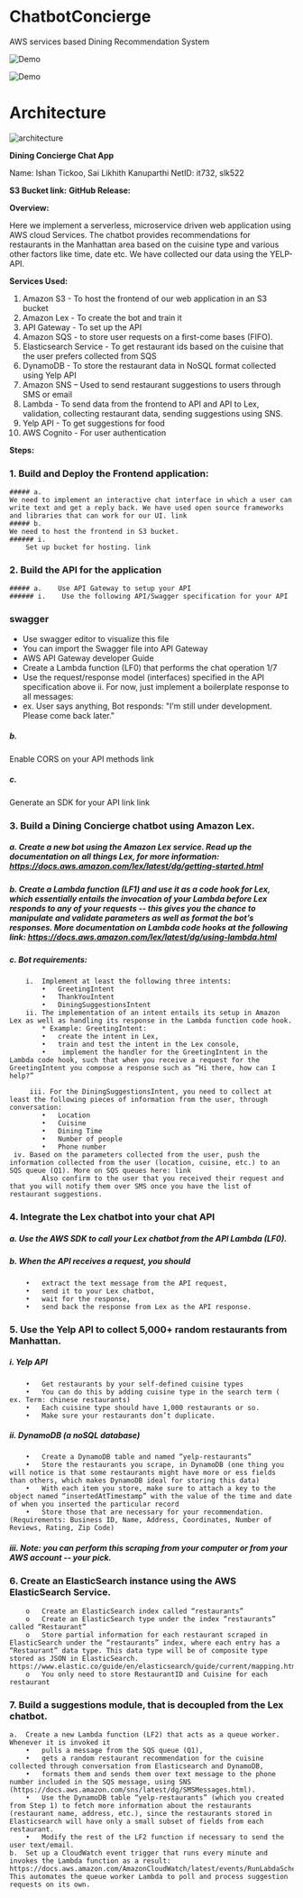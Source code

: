 # ChatbotConcierge

AWS services based Dining Recommendation System

![Demo](https://github.com/sailikhithk/ChatbotConcierge/blob/main/ChatbotConcierge.png)

![Demo](https://github.com/sailikhithk/ChatbotConcierge/blob/main/ChatbotConcierge2.png)

# Architecture

![architecture](https://github.com/sailikhithk/ChatbotConcierge/blob/main/architecture.png)

**Dining Concierge Chat App**

Name: Ishan Tickoo, Sai Likhith Kanuparthi
NetID: it732, slk522

**S3 Bucket link:** 
**GitHub Release:** 

**Overview:**

Here we implement a serverless, microservice driven web application using AWS cloud Services. The chatbot provides recommendations for restaurants in the Manhattan area based on the cuisine type and various other factors like time, date etc. We have collected our data using the YELP-API.

**Services Used:**

1.	Amazon S3 - To host the frontend of our web application in an S3 bucket
2.	Amazon Lex - To create the bot and train it
3.	API Gateway - To set up the API
4.	Amazon SQS - to store user requests on a first-come bases (FIFO).
5.	Elasticsearch Service - To get restaurant ids based on the cuisine that the user prefers collected from SQS
6.	DynamoDB - To store the restaurant data in NoSQL format collected using Yelp API
7.	Amazon SNS – Used to send restaurant suggestions to users through SMS or email
8.	Lambda - To send data from the frontend to API and API to Lex, validation, collecting restaurant data, sending suggestions using SNS.
9.	Yelp API - To get suggestions for food
10.	AWS Cognito - For user authentication

**Steps:**

### 1.	Build and Deploy the Frontend application:
    ##### a.	
    We need to implement an interactive chat interface in which a user can write text and get a reply back. We have used open source frameworks and libraries that can work for our UI. link
    ##### b.	
    We need to host the frontend in S3 bucket.
    ###### i.	
        Set up bucket for hosting. link
### 2.	Build the API for the application
    ##### a.	Use API Gateway to setup your API 
    ###### i.	 Use the following API/Swagger specification for your API 

### swagger
* Use swagger editor to visualize this file 
* You can import the Swagger file into API Gateway 
* AWS API Gateway developer Guide
* Create a Lambda function (LF0) that performs the chat operation 1/7 
* Use the request/response model (interfaces) specified in the API specification above 
ii. For now, just implement a boilerplate response to all messages: 
* ex. User says anything, Bot responds: "I’m still under development. Please come back later."
 ##### b.	
 Enable CORS on your API methods link
##### c.	
Generate an SDK for your API link link
### 3. Build a Dining Concierge chatbot using Amazon Lex.
##### a. Create a new bot using the Amazon Lex service. Read up the documentation on all things Lex, for   more information: https://docs.aws.amazon.com/lex/latest/dg/getting-started.html
##### b. Create a Lambda function (LF1) and use it as a code hook for Lex, which essentially entails the invocation of your Lambda before Lex responds to any of your requests -- this gives you the chance to manipulate and validate parameters as well as format the bot’s responses. More documentation on Lambda code hooks at the following link: https://docs.aws.amazon.com/lex/latest/dg/using-lambda.html
##### c. Bot requirements:
        i.  Implement at least the following three intents:
            •	GreetingIntent
            •	ThankYouIntent
            •	DiningSuggestionsIntent
        ii. The implementation of an intent entails its setup in Amazon Lex as well as handling its response in the Lambda function code hook.
            * Example: GreetingIntent:
            •	create the intent in Lex, 
            •	train and test the intent in the Lex console, 
            •	 implement the handler for the GreetingIntent in the Lambda code hook, such that when you receive a request for the GreetingIntent you compose a response such as “Hi there, how can I help?”

         iii. For the DiningSuggestionsIntent, you need to collect at least the following pieces of information from the user, through conversation:
            •	Location
            •	Cuisine
            •	Dining Time
            •	Number of people
            •	Phone number
     iv. Based on the parameters collected from the user, push the information collected from the user (location, cuisine, etc.) to an SQS queue (Q1). More on SQS queues here: link
            Also confirm to the user that you received their request and that you will notify them over SMS once you have the list of restaurant suggestions.
### 4. Integrate the Lex chatbot into your chat API
##### a. Use the AWS SDK to call your Lex chatbot from the API Lambda (LF0).
##### b. When the API receives a request, you should 
        •	extract the text message from the API request, 
        •	send it to your Lex chatbot, 
        •	wait for the response, 
        •	send back the response from Lex as the API response.
### 5. Use the Yelp API to collect 5,000+ random restaurants from Manhattan.
##### i. Yelp API
        •	Get restaurants by your self-defined cuisine types
        •	You can do this by adding cuisine type in the search term ( ex. Term: chinese restaurants)
        •	Each cuisine type should have 1,000 restaurants or so.
        •	Make sure your restaurants don’t duplicate.
##### ii. DynamoDB (a noSQL database)
        •	Create a DynamoDB table and named “yelp-restaurants”
        •	Store the restaurants you scrape, in DynamoDB (one thing you will notice is that some restaurants might have more or ess fields than others, which makes DynamoDB ideal for storing this data)
        •	With each item you store, make sure to attach a key to the object named “insertedAtTimestamp” with the value of the time and date of when you inserted the particular record 
        •	Store those that are necessary for your recommendation.(Requirements: Business ID, Name, Address, Coordinates, Number of Reviews, Rating, Zip Code)
##### iii. Note: you can perform this scraping from your computer or from your AWS account -- your pick.
### 6.	Create an ElasticSearch instance using the AWS ElasticSearch Service.
        o	Create an ElasticSearch index called “restaurants”
        o	Create an ElasticSearch type under the index “restaurants” called “Restaurant”
        o	Store partial information for each restaurant scraped in ElasticSearch under the “restaurants” index, where each entry has a “Restaurant” data type. This data type will be of composite type stored as JSON in ElasticSearch. https://www.elastic.co/guide/en/elasticsearch/guide/current/mapping.html
        o	You only need to store RestaurantID and Cuisine for each restaurant
### 7.	Build a suggestions module, that is decoupled from the Lex chatbot.
    a.	Create a new Lambda function (LF2) that acts as a queue worker. Whenever it is invoked it
        •	pulls a message from the SQS queue (Q1),
        •	gets a random restaurant recommendation for the cuisine collected through conversation from Elasticsearch and DynamoDB,
        •	formats them and sends them over text message to the phone number included in the SQS message, using SNS (https://docs.aws.amazon.com/sns/latest/dg/SMSMessages.html).
        •	Use the DynamoDB table “yelp-restaurants” (which you created from Step 1) to fetch more information about the restaurants (restaurant name, address, etc.), since the restaurants stored in Elasticsearch will have only a small subset of fields from each restaurant. 
        •	Modify the rest of the LF2 function if necessary to send the user text/email.
    b.	Set up a CloudWatch event trigger that runs every minute and invokes the Lambda function as a result: https://docs.aws.amazon.com/AmazonCloudWatch/latest/events/RunLabdaSchedule.html. This automates the queue worker Lambda to poll and process suggestion requests on its own.





